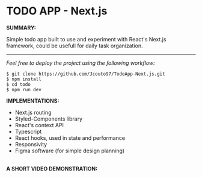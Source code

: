 # TODO APP - Next.js

**SUMMARY:**

Simple todo app built to use and experiment with React's Next.js framework, could be usefull for daily task organization.

---

*Feel free to deploy the project using the following workflow:*

```
$ git clone https://github.com/Jcouto97/TodoApp-Next.js.git
$ npm install
$ cd todo
$ npm run dev
```

**IMPLEMENTATIONS:**

- Next.js routing
- Styled-Components library
- React's context API
- Typescript
- React hooks, used in state and performance
- Responsivity
- Figma software (for simple design planning)
  <br/><br/>

**A SHORT VIDEO DEMONSTRATION:**
